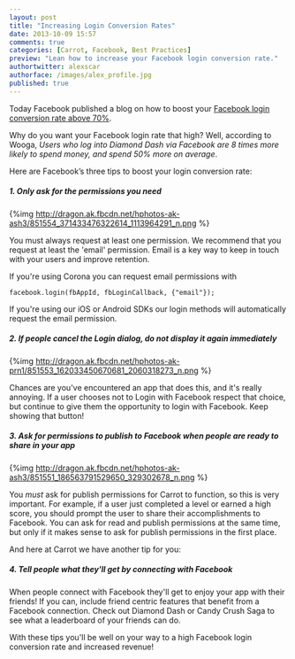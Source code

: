 ```yaml
---
layout: post
title: "Increasing Login Conversion Rates"
date: 2013-10-09 15:57
comments: true
categories: [Carrot, Facebook, Best Practices]
preview: "Lean how to increase your Facebook login conversion rate."
authortwitter: alexscar
authorface: /images/alex_profile.jpg
published: true
---
```


Today Facebook published a blog on how to boost your [Facebook login conversion rate above 70%](http://developers.facebook.com/blog/post/2013/10/09/3-ways-to-boost-your-facebook-login-conversion-rate-above-70/).

Why do you want your Facebook login rate that high? Well, according to Wooga, *Users who log into Diamond Dash via Facebook are 8 times more likely to spend money, and spend 50% more on average*.

Here are Facebook’s three tips to boost your login conversion rate:

##### 1. Only ask for the permissions you need  
{%img http://dragon.ak.fbcdn.net/hphotos-ak-ash3/851554_371433476322614_1113964291_n.png %}

You must always request at least one permission. We recommend that you request at least the 'email' permission. Email is a key way to keep in touch with your users and improve retention.

If you're using Corona you can request email permissions with

    facebook.login(fbAppId, fbLoginCallback, {"email"});

If you're using our iOS or Android SDKs our login methods will automatically request the email permission.

##### 2. If people cancel the Login dialog, do not display it again immediately  
{%img http://dragon.ak.fbcdn.net/hphotos-ak-prn1/851553_162033450670681_2060318273_n.png %}

Chances are you've encountered an app that does this, and it's really annoying. If a user chooses not to Login with Facebook respect that choice, but continue to give them the opportunity to login with Facebook. Keep showing that button!

##### 3. Ask for permissions to publish to Facebook when people are ready to share in your app  
{%img http://dragon.ak.fbcdn.net/hphotos-ak-ash3/851551_186563791529650_329302678_n.png %}

You *must* ask for publish permissions for Carrot to function, so this is very important. For example, if a user just completed a level or earned a high score, you should prompt the user to share their accomplishments to Facebook. You can ask for read and publish permissions at the same time, but only if it makes sense to ask for publish permissions in the first place.

And here at Carrot we have another tip for you:  
##### 4. Tell people what they'll get by connecting with Facebook  

When people connect with Facebook they'll get to enjoy your app with their friends! If you can, include friend centric features that benefit from a Facebook connection. Check out Diamond Dash or Candy Crush Saga to see what a leaderboard of your friends can do.

With these tips you'll be well on your way to a high Facebook login conversion rate and increased revenue!


